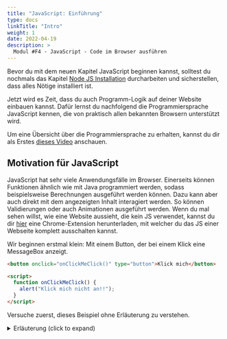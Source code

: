 ```yaml
---
title: "JavaScript: Einführung"
type: docs
linkTitle: "Intro"
weight: 1
date: 2022-04-19
description: >
  Modul #F4 - JavaScript - Code im Browser ausführen
---
```


Bevor du mit dem neuen Kapitel JavaScript beginnen kannst, solltest du nochmals das Kapitel [Node JS Installation](../../ide_advanced/01_nodejs/#installation-von-nodejs) durcharbeiten und sicherstellen, dass alles Nötige installiert ist.

Jetzt wird es Zeit, dass du auch Programm-Logik auf deiner Website einbauen kannst. Dafür lernst du nachfolgend die Programmiersprache JavaScript kennen, die von praktisch allen bekannten Browsern unterstützt wird.

Um eine Übersicht über die Programmiersprache zu erhalten, kannst du dir als Erstes [dieses Video](https://www.youtube.com/watch?v=DHjqpvDnNGE) anschauen.

## Motivation für JavaScript

JavaScript hat sehr viele Anwendungsfälle im Browser. Einerseits können Funktionen ähnlich wie mit Java programmiert werden, sodass beispielsweise Berechnungen ausgeführt werden können. Dazu kann aber auch direkt mit dem angezeigten Inhalt interagiert werden. So können Validierungen oder auch Animationen ausgeführt werden. Wenn du mal sehen willst, wie eine Website aussieht, die kein JS verwendet, kannst du dir [hier](https://chrome.google.com/webstore/detail/disable-javascript/jfpdlihdedhlmhlbgooailmfhahieoem?hl=en) eine Chrome-Extension herunterladen, mit welcher du das JS einer Webseite komplett ausschalten kannst.

Wir beginnen erstmal klein: Mit einem Button, der bei einem Klick eine MessageBox anzeigt.

```html
<button onclick="onClickMeClick()" type="button">Klick mich</button>

<script>
  function onClickMeClick() {
    alert("Klick mich nicht an!!");
  }
</script>
```

Versuche zuerst, dieses Beispiel ohne Erläuterung zu verstehen.

<details>

<summary>Erläuterung (click to expand)</summary>
Zuerst hast du im HTML einen Button erstellt mit dem Text "Klick mich".

Weiter unten siehst du ein `<script>`-Element. In diesem ist eine Funktion namens `onClickMeClick()` definiert. Die Funktion führt den Block `alert(message: string)` aus. Diese `alert`-Funktion öffnet eine MessageBox mit der übergebenen Nachricht.

Wie du siehst, wird die selbst definierte Funktion beim Klick auf den Button aufgerufen. Dies passiert, weil du diesen Aufruf im `onclick`-Attribut des `<button>`-Elements definiert hast. Beachte in diesem Beispiel, dass nicht die Funktion, sondern deren Aufruf darin steht. Im Prinzip wird beim Button-Klick der Wert des `onclick`-Attributs ausgeführt. Theoretisch könntest du auch direkt `onclick="alert('Klick mich nicht an!!')"` schreiben.

</details>
